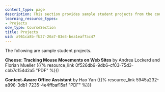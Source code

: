 ```yaml
---
content_type: page
description: This section provides sample student projects from the course.
learning_resource_types:
- Projects
ocw_type: CourseSection
title: Projects
uid: a961ca8b-fb27-20a7-83e3-bea1eaf7ac47
---
```


The following are sample student projects.

**Cheese: Tracking Mouse Movements on Web Sites** by Andrea Lockerd and Florian Mueller ({{% resource_link 0f526db9-9db6-cf03-75d3-cbb7c154d2a5 "PDF" %}})

**Context-Aware Office Assistant** by Hao Yan ({{% resource_link 5945a232-a898-3db1-7235-4e4ffbaf15af "PDF" %}})